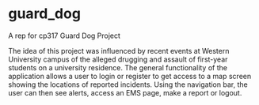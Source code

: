 # guard_dog
A rep for cp317 Guard Dog Project

The idea of this project was influenced by recent events at Western University campus of the alleged drugging and assault of first-year students on a university residence. 
The general functionality of the application allows a user to login or register to get access to a map screen showing the locations of reported incidents. Using the navigation bar, the user can then see alerts, access an EMS page, make a report or logout. 
